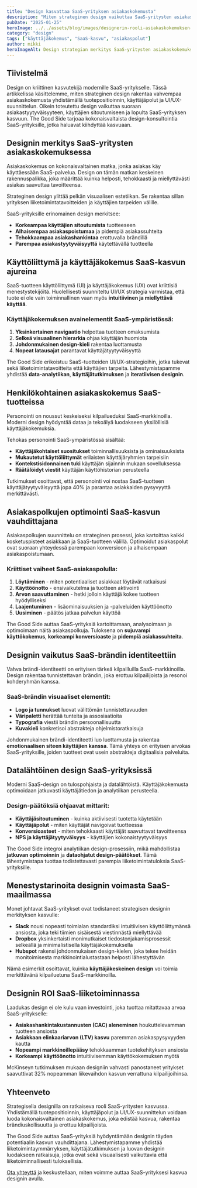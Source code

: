 ```yaml
---
title: "Design kasvattaa SaaS-yrityksen asiakaskokemusta"
description: "Miten strateginen design vaikuttaa SaaS-yritysten asiakaskokemukseen ja kasvuun"
pubDate: "2025-01-25"
heroImage: ../../assets/blog/images/designerin-rooli-asiakaskokemuksen-parantamisessa/featured.webp
category: "design"
tags: ["käyttäjäkokemus", "SaaS-kasvu", "asiakaspolut"]
author: mikki
heroImageAlt: Design strategian merkitys SaaS-yritysten asiakaskokemuksessa ja brändin identiteetissä
---
```


## Tiivistelmä

Design on kriittinen kasvutekijä modernille SaaS-yritykselle. Tässä artikkelissa käsittelemme, miten strateginen design rakentaa vahvempaa asiakaskokemusta yhdistämällä tuotepositioinnin, käyttäjäpolut ja UI/UX-suunnittelun. Oikein toteutettu design vaikuttaa suoraan asiakastyytyväisyyteen, käyttäjien sitoutumiseen ja lopulta SaaS-yrityksen kasvuun. The Good Side tarjoaa kokonaisvaltaista design-konsultointia SaaS-yrityksille, jotka haluavat kiihdyttää kasvuaan.

## Designin merkitys SaaS-yritysten asiakaskokemuksessa

Asiakaskokemus on kokonaisvaltainen matka, jonka asiakas käy käyttäessään SaaS-palvelua. Design on tämän matkan keskeinen rakennuspalikka, joka määrittää kuinka helposti, tehokkaasti ja miellyttävästi asiakas saavuttaa tavoitteensa.

Strateginen design ylittää pelkän visuaalisen estetiikan. Se rakentaa sillan yrityksen liiketoimintatavoitteiden ja käyttäjien tarpeiden välille.

SaaS-yrityksille erinomainen design merkitsee:

- **Korkeampaa käyttäjien sitoutumista** tuotteeseen
- **Alhaisempaa asiakaspoistumaa** ja pidempiä asiakassuhteita
- **Tehokkaampaa asiakashankintaa** erottuvalla brändillä
- **Parempaa asiakastyytyväisyyttä** käytettävällä tuotteella

## Käyttöliittymä ja käyttäjäkokemus SaaS-kasvun ajureina

SaaS-tuotteen käyttöliittymä (UI) ja käyttäjäkokemus (UX) ovat kriittisiä menestystekijöitä. Huolellisesti suunniteltu UI/UX strategia varmistaa, että tuote ei ole vain toiminnallinen vaan myös **intuitiivinen ja miellyttävä käyttää**.

### Käyttäjäkokemuksen avainelementit SaaS-ympäristössä:

1. **Yksinkertainen navigaatio** helpottaa tuotteen omaksumista
2. **Selkeä visuaalinen hierarkia** ohjaa käyttäjän huomiota
3. **Johdonmukainen design-kieli** rakentaa luottamusta
4. **Nopeat latausajat** parantavat käyttäjätyytyväisyyttä

The Good Side erikoistuu SaaS-tuotteiden UI/UX-strategioihin, jotka tukevat sekä liiketoimintatavoitteita että käyttäjien tarpeita. Lähestymistapamme yhdistää **data-analytiikan**, **käyttäjätutkimuksen** ja **iteratiivisen designin**.

## Henkilökohtainen asiakaskokemus SaaS-tuotteissa

Personointi on noussut keskeiseksi kilpailueduksi SaaS-markkinoilla. Moderni design hyödyntää dataa ja tekoälyä luodakseen yksilöllisiä käyttäjäkokemuksia.

Tehokas personointi SaaS-ympäristössä sisältää:

- **Käyttäjäkohtaiset suositukset** toiminnallisuuksista ja ominaisuuksista
- **Mukautetut käyttöliittymät** erilaisten käyttäjäryhmien tarpeisiin
- **Kontekstisidonnainen tuki** käyttäjän sijainnin mukaan sovelluksessa
- **Räätälöidyt viestit** käyttäjän käyttöhistorian perusteella

Tutkimukset osoittavat, että personointi voi nostaa SaaS-tuotteen käyttäjätyytyväisyyttä jopa 40% ja parantaa asiakkaiden pysyvyyttä merkittävästi.

## Asiakaspolkujen optimointi SaaS-kasvun vauhdittajana

Asiakaspolkujen suunnittelu on strateginen prosessi, joka kartoittaa kaikki kosketuspisteet asiakkaan ja SaaS-tuotteen välillä. Optimoidut asiakaspolut ovat suoraan yhteydessä parempaan konversioon ja alhaisempaan asiakaspoistumaan.

### Kriittiset vaiheet SaaS-asiakaspolulla:

1. **Löytäminen** - miten potentiaaliset asiakkaat löytävät ratkaisusi
2. **Käyttöönotto** - ensivaikutelma ja tuotteen aktivointi
3. **Arvon saavuttaminen** - hetki jolloin käyttäjä kokee tuotteen hyödylliseksi
4. **Laajentuminen** - lisäominaisuuksien ja -palveluiden käyttöönotto
5. **Uusiminen** - päätös jatkaa palvelun käyttöä

The Good Side auttaa SaaS-yrityksiä kartoittamaan, analysoimaan ja optimoimaan näitä asiakaspolkuja. Tuloksena on **sujuvampi käyttökokemus**, **korkeampi konversioaste** ja **pidempiä asiakassuhteita**.

## Designin vaikutus SaaS-brändin identiteettiin

Vahva brändi-identiteetti on erityisen tärkeä kilpailluilla SaaS-markkinoilla. Design rakentaa tunnistettavan brändin, joka erottuu kilpailijoista ja resonoi kohderyhmän kanssa.

### SaaS-brändin visuaaliset elementit:

- **Logo ja tunnukset** luovat välittömän tunnistettavuuden
- **Väripaletti** herättää tunteita ja assosiaatioita
- **Typografia** viestii brändin persoonallisuutta
- **Kuvakieli** konkretisoi abstrakteja ohjelmistoratkaisuja

Johdonmukainen brändi-identiteetti luo luottamusta ja rakentaa **emotionaalisen siteen käyttäjien kanssa**. Tämä yhteys on erityisen arvokas SaaS-yrityksille, joiden tuotteet ovat usein abstrakteja digitaalisia palveluita.

## Datalähtöinen design SaaS-yrityksissä

Moderni SaaS-design on tulospohjaista ja datalähtöistä. Käyttäjäkokemusta optimoidaan jatkuvasti käyttäjätiedon ja analytiikan perusteella.

### Design-päätöksiä ohjaavat mittarit:

- **Käyttäjäsitoutuminen** - kuinka aktiivisesti tuotetta käytetään
- **Käyttäjäpolut** - miten käyttäjät navigoivat tuotteessa
- **Konversioasteet** - miten tehokkaasti käyttäjät saavuttavat tavoitteensa
- **NPS ja käyttäjätyytyväisyys** - käyttäjien kokonaistyytyväisyys

The Good Side integroi analytiikan design-prosessiin, mikä mahdollistaa **jatkuvan optimoinnin** ja **dataohjatut design-päätökset**. Tämä lähestymistapa tuottaa todistettavasti parempia liiketoimintatuloksia SaaS-yrityksille.

## Menestystarinoita designin voimasta SaaS-maailmassa

Monet johtavat SaaS-yritykset ovat todistaneet strategisen designin merkityksen kasvulle:

- **Slack** nousi nopeasti toimialan standardiksi intuitiivisen käyttöliittymänsä ansiosta, joka teki tiimien sisäisestä viestinnästä miellyttävää
- **Dropbox** yksinkertaisti monimutkaiset tiedostonjakamisprosessit selkeällä ja minimalistisella käyttäjäkokemuksella
- **Hubspot** rakensi johdonmukaisen design-kielen, joka tekee heidän monitoimisesta markkinointialustastaan helposti lähestyttävän

Nämä esimerkit osoittavat, kuinka **käyttäjäkeskeinen design** voi toimia merkittävänä kilpailuetuna SaaS-markkinoilla.

## Designin ROI SaaS-liiketoiminnassa

Laadukas design ei ole kulu vaan investointi, joka tuottaa mitattavaa arvoa SaaS-yritykselle:

- **Asiakashankintakustannusten (CAC) aleneminen** houkuttelevamman tuotteen ansiosta
- **Asiakkaan elinkaariarvon (LTV) kasvu** paremman asiakaspysyvyyden kautta
- **Nopeampi markkinoillepääsy** tehokkaamman tuotekehityksen ansiosta
- **Korkeampi käyttöönotto** intuitiivisemman käyttökokemuksen myötä

McKinseyn tutkimuksen mukaan designiin vahvasti panostaneet yritykset saavuttivat 32% nopeamman liikevaihdon kasvun verrattuna kilpailijoihinsa.

## Yhteenveto

Strategisella designilla on ratkaiseva rooli SaaS-yritysten kasvussa. Yhdistämällä tuotepositioinnin, käyttäjäpolut ja UI/UX-suunnittelun voidaan luoda kokonaisvaltainen asiakaskokemus, joka edistää kasvua, rakentaa brändiuskollisuutta ja erottuu kilpailijoista.

The Good Side auttaa SaaS-yrityksiä hyödyntämään designin täyden potentiaalin kasvun vauhdittajana. Lähestymistapamme yhdistää liiketoimintaymmärryksen, käyttäjätutkimuksen ja luovan designin luodakseen ratkaisuja, jotka ovat sekä visuaalisesti vaikuttavia että liiketoiminnallisesti tuloksellisia.

[Ota yhteyttä](https://www.goodside.fi/contact) ja keskustellaan, miten voimme auttaa SaaS-yrityksesi kasvua designin avulla.